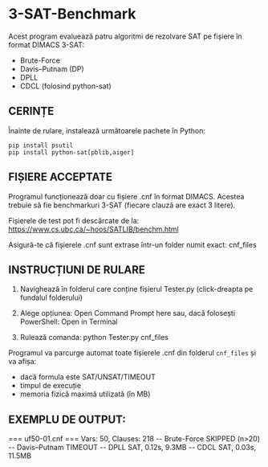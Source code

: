 # 3-SAT-Benchmark
Acest program evaluează patru algoritmi de rezolvare SAT pe fișiere în format DIMACS 3-SAT:
- Brute-Force
- Davis–Putnam (DP)
- DPLL
- CDCL (folosind python-sat)

CERINȚE
-------
Înainte de rulare, instalează următoarele pachete în Python:

    pip install psutil
    pip install python-sat[pblib,aiger]

FIȘIERE ACCEPTATE
-----------------
Programul funcționează doar cu fișiere .cnf în format DIMACS.
Acestea trebuie să fie benchmarkuri 3-SAT (fiecare clauză are exact 3 litere).

Fișierele de test pot fi descărcate de la:
https://www.cs.ubc.ca/~hoos/SATLIB/benchm.html

Asigură-te că fișierele .cnf sunt extrase într-un folder numit exact:
    cnf_files

INSTRUCȚIUNI DE RULARE
-----------------------
1. Navighează în folderul care conține fișierul Tester.py (click-dreapta pe fundalul folderului)
2. Alege opțiunea:
       Open Command Prompt here
   sau, dacă folosești PowerShell:
       Open in Terminal

3. Rulează comanda:
       python Tester.py cnf_files

Programul va parcurge automat toate fișierele .cnf din folderul `cnf_files` și va afișa:
- dacă formula este SAT/UNSAT/TIMEOUT
- timpul de execuție
- memoria fizică maximă utilizată (în MB)

EXEMPLU DE OUTPUT:
------------------
=== uf50-01.cnf ===
Vars: 50, Clauses: 218
-- Brute-Force   SKIPPED (n>20)
-- Davis–Putnam  TIMEOUT
-- DPLL          SAT, 0.12s, 9.3MB
-- CDCL          SAT, 0.03s, 11.5MB
